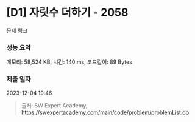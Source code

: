 # [D1] 자릿수 더하기 - 2058 

[문제 링크](https://swexpertacademy.com/main/code/problem/problemDetail.do?contestProbId=AV5QPRjqA10DFAUq) 

### 성능 요약

메모리: 58,524 KB, 시간: 140 ms, 코드길이: 89 Bytes

### 제출 일자

2023-12-04 19:46



> 출처: SW Expert Academy, https://swexpertacademy.com/main/code/problem/problemList.do
